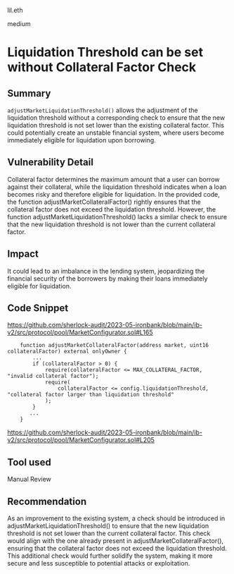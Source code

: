 lil.eth

medium

# Liquidation Threshold can be set without Collateral Factor Check

## Summary

`adjustMarketLiquidationThreshold()` allows the adjustment of the liquidation threshold without a corresponding check to ensure that the new liquidation threshold is not set lower than the existing collateral factor. This could potentially create an unstable financial system, where users become immediately eligible for liquidation upon borrowing.

## Vulnerability Detail
Collateral factor determines the maximum amount that a user can borrow against their collateral, while the liquidation threshold indicates when a loan becomes risky and therefore eligible for liquidation.
In the provided code, the function adjustMarketCollateralFactor() rightly ensures that the collateral factor does not exceed the liquidation threshold. However, the function adjustMarketLiquidationThreshold() lacks a similar check to ensure that the new liquidation threshold is not lower than the current collateral factor.

## Impact
It could lead to an imbalance in the lending system, jeopardizing the financial security of the borrowers by making their loans immediately eligible for liquidation.

## Code Snippet
https://github.com/sherlock-audit/2023-05-ironbank/blob/main/ib-v2/src/protocol/pool/MarketConfigurator.sol#L165
```solidity
    function adjustMarketCollateralFactor(address market, uint16 collateralFactor) external onlyOwner {
        ...
        if (collateralFactor > 0) {
            require(collateralFactor <= MAX_COLLATERAL_FACTOR, "invalid collateral factor");
            require(
                collateralFactor <= config.liquidationThreshold, "collateral factor larger than liquidation threshold"
            );
        }
       ...
    }
```
https://github.com/sherlock-audit/2023-05-ironbank/blob/main/ib-v2/src/protocol/pool/MarketConfigurator.sol#L205

## Tool used

Manual Review

## Recommendation
As an improvement to the existing system, a check should be introduced in adjustMarketLiquidationThreshold() to ensure that the new liquidation threshold is not set lower than the current collateral factor. This check would align with the one already present in adjustMarketCollateralFactor(), ensuring that the collateral factor does not exceed the liquidation threshold. This additional check would further solidify the system, making it more secure and less susceptible to potential attacks or exploitation.
